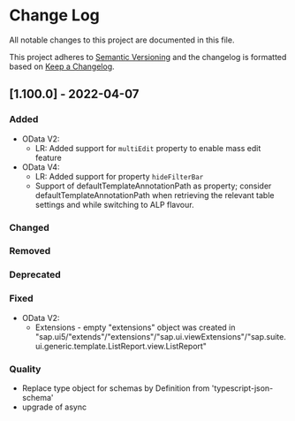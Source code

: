 # Change Log

All notable changes to this project are documented in this file.

This project adheres to [Semantic Versioning](http://semver.org/) and the changelog is formatted based on [Keep a Changelog](http://keepachangelog.com/).

## [1.100.0] - 2022-04-07

### Added

- OData V2:
  - LR: Added support for `multiEdit` property to enable mass edit feature
- OData V4:
  - LR: Added support for property `hideFilterBar`
  - Support of defaultTemplateAnnotationPath as property; consider defaultTemplateAnnotationPath when retrieving the relevant table settings and while switching to ALP flavour.

### Changed

### Removed

### Deprecated

### Fixed

- OData V2:
  - Extensions - empty "extensions" object was created in "sap.ui5/"extends"/"extensions"/"sap.ui.viewExtensions"/"sap.suite.ui.generic.template.ListReport.view.ListReport"

### Quality

- Replace type object for schemas by Definition from 'typescript-json-schema'
- upgrade of async
